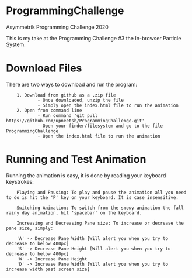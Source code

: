# ProgrammingChallenge
Asymmetrik Programming Challenge 2020

This is my take at the Programming Challenge #3 the In-browser Particle System. 


# Download Files 

There are two ways to download and run the program:

        1. Download from github as a .zip file
                - Once downloaded, unzip the file
                - Simply open the index.html file to run the animation
        2. Open from command line
                - Run command 'git pull https://github.com/upneetsb/ProgrammingChallenge.git'
                - Open your finder/filesystem and go to the file ProgrammingChallenge 
                - Open the index.html file to run the animation


# Running and Test Animation

Running the animation is easy, it is done by reading your keyboard keystrokes: 
        
        Playing and Pausing: To play and pause the animation all you need to do is hit the 'P' key on your keyboard. It is case insensitive. 

        Switching Animation: To switch from the snowy animation the fall rainy day animation, hit 'spacebar' on the keyboard.

        Increasing and Decreasing Pane size: To increase or decrease the pane size, simply: 

        'A' -> Decrease Pane Width [Will alert you when you try to decrease to below 400px]
        'S' -> Decrease Pane Height [Will alert you when you try to decrease to below 400px]
        'W' -> Increase Pane Height
        'D' -> Increase Pane Width [Will alert you when you try to increase width past screen size] 

